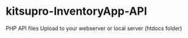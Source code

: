 # kitsupro-InventoryApp-API
 PHP API files 
Upload to your webserver or local server (htdocs folder)
